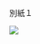 別紙１

![](https://www.nta.go.jp/tmp/24fad401-2e35-4949-b060-a1ca4aef71b9/images/5b14a6fa464a4872ae79b06d07ba36c687cf14dd76a543f7ff9d803acd0f5819.jpg)
